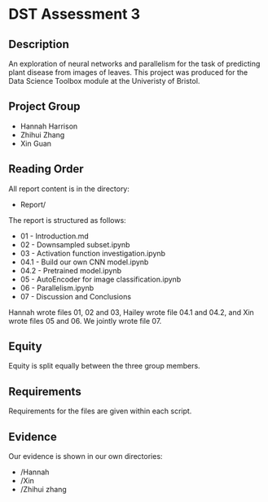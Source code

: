 # DST Assessment 3

## Description

An exploration of neural networks and parallelism for the task of predicting plant disease from images of leaves. This project was produced for the Data Science Toolbox module at the Univeristy of Bristol.

## Project Group

* Hannah Harrison
* Zhihui Zhang
* Xin Guan


## Reading Order

All report content is in the directory:

* Report/

The report is structured as follows:

* 01 - Introduction.md
* 02 - Downsampled subset.ipynb
* 03 - Activation function investigation.ipynb
* 04.1 - Build our own CNN model.ipynb
* 04.2 - Pretrained model.ipynb
* 05 - AutoEncoder for image classification.ipynb
* 06 - Parallelism.ipynb
* 07 - Discussion and Conclusions

Hannah wrote files 01, 02 and 03, Hailey wrote file 04.1 and 04.2, and Xin wrote files 05 and 06. We jointly wrote file 07.

## Equity 

Equity is split equally between the three group members.

## Requirements

Requirements for the files are given within each script.

## Evidence
Our evidence is shown in our own directories:

* /Hannah
* /Xin
* /Zhihui zhang
